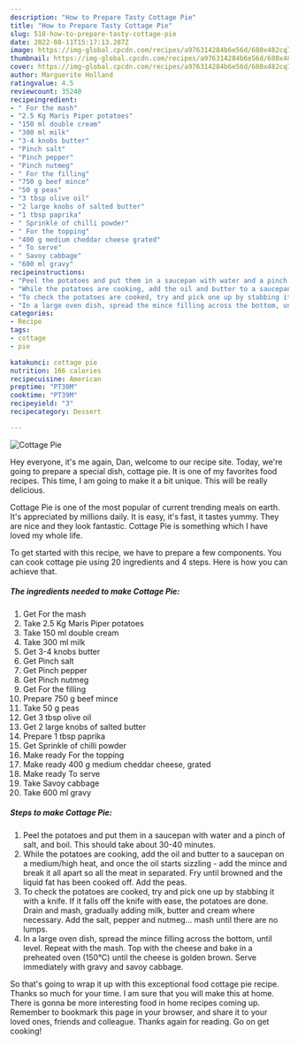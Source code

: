 ```yaml
---
description: "How to Prepare Tasty Cottage Pie"
title: "How to Prepare Tasty Cottage Pie"
slug: 518-how-to-prepare-tasty-cottage-pie
date: 2022-08-11T15:17:13.287Z
image: https://img-global.cpcdn.com/recipes/a976314284b6e56d/680x482cq70/cottage-pie-recipe-main-photo.jpg
thumbnail: https://img-global.cpcdn.com/recipes/a976314284b6e56d/680x482cq70/cottage-pie-recipe-main-photo.jpg
cover: https://img-global.cpcdn.com/recipes/a976314284b6e56d/680x482cq70/cottage-pie-recipe-main-photo.jpg
author: Marguerite Holland
ratingvalue: 4.5
reviewcount: 35240
recipeingredient:
- " For the mash"
- "2.5 Kg Maris Piper potatoes"
- "150 ml double cream"
- "300 ml milk"
- "3-4 knobs butter"
- "Pinch salt"
- "Pinch pepper"
- "Pinch nutmeg"
- " For the filling"
- "750 g beef mince"
- "50 g peas"
- "3 tbsp olive oil"
- "2 large knobs of salted butter"
- "1 tbsp paprika"
- " Sprinkle of chilli powder"
- " For the topping"
- "400 g medium cheddar cheese grated"
- " To serve"
- " Savoy cabbage"
- "600 ml gravy"
recipeinstructions:
- "Peel the potatoes and put them in a saucepan with water and a pinch of salt, and boil. This should take about 30-40 minutes."
- "While the potatoes are cooking, add the oil and butter to a saucepan on a medium/high heat, and once the oil starts sizzling - add the mince and break it all apart so all the meat in separated. Fry until browned and the liquid fat has been cooked off. Add the peas."
- "To check the potatoes are cooked, try and pick one up by stabbing it with a knife. If it falls off the knife with ease, the potatoes are done. Drain and mash, gradually adding milk, butter and cream where necessary. Add the salt, pepper and nutmeg... mash until there are no lumps."
- "In a large oven dish, spread the mince filling across the bottom, until level. Repeat with the mash. Top with the cheese and bake in a preheated oven (150°C) until the cheese is golden brown. Serve immediately with gravy and savoy cabbage."
categories:
- Recipe
tags:
- cottage
- pie

katakunci: cottage pie 
nutrition: 166 calories
recipecuisine: American
preptime: "PT30M"
cooktime: "PT39M"
recipeyield: "3"
recipecategory: Dessert

---
```



![Cottage Pie](https://img-global.cpcdn.com/recipes/a976314284b6e56d/680x482cq70/cottage-pie-recipe-main-photo.jpg)

Hey everyone, it's me again, Dan, welcome to our recipe site. Today, we're going to prepare a special dish, cottage pie. It is one of my favorites food recipes. This time, I am going to make it a bit unique. This will be really delicious.



Cottage Pie is one of the most popular of current trending meals on earth. It's appreciated by millions daily. It is easy, it's fast, it tastes yummy. They are nice and they look fantastic. Cottage Pie is something which I have loved my whole life.


To get started with this recipe, we have to prepare a few components. You can cook cottage pie using 20 ingredients and 4 steps. Here is how you can achieve that.

<!--inarticleads1-->

##### The ingredients needed to make Cottage Pie:

1. Get  For the mash
1. Take 2.5 Kg Maris Piper potatoes
1. Take 150 ml double cream
1. Take 300 ml milk
1. Get 3-4 knobs butter
1. Get Pinch salt
1. Get Pinch pepper
1. Get Pinch nutmeg
1. Get  For the filling
1. Prepare 750 g beef mince
1. Take 50 g peas
1. Get 3 tbsp olive oil
1. Get 2 large knobs of salted butter
1. Prepare 1 tbsp paprika
1. Get  Sprinkle of chilli powder
1. Make ready  For the topping
1. Make ready 400 g medium cheddar cheese, grated
1. Make ready  To serve
1. Take  Savoy cabbage
1. Take 600 ml gravy




<!--inarticleads2-->

##### Steps to make Cottage Pie:

1. Peel the potatoes and put them in a saucepan with water and a pinch of salt, and boil. This should take about 30-40 minutes.
1. While the potatoes are cooking, add the oil and butter to a saucepan on a medium/high heat, and once the oil starts sizzling - add the mince and break it all apart so all the meat in separated. Fry until browned and the liquid fat has been cooked off. Add the peas.
1. To check the potatoes are cooked, try and pick one up by stabbing it with a knife. If it falls off the knife with ease, the potatoes are done. Drain and mash, gradually adding milk, butter and cream where necessary. Add the salt, pepper and nutmeg... mash until there are no lumps.
1. In a large oven dish, spread the mince filling across the bottom, until level. Repeat with the mash. Top with the cheese and bake in a preheated oven (150°C) until the cheese is golden brown. Serve immediately with gravy and savoy cabbage.




So that's going to wrap it up with this exceptional food cottage pie recipe. Thanks so much for your time. I am sure that you will make this at home. There is gonna be more interesting food in home recipes coming up. Remember to bookmark this page in your browser, and share it to your loved ones, friends and colleague. Thanks again for reading. Go on get cooking!
